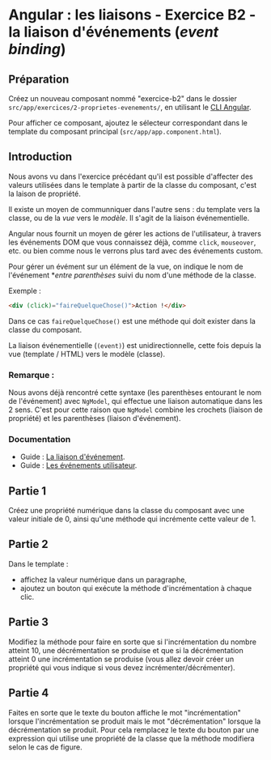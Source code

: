 # Angular : les liaisons - Exercice B2 - la liaison d'événements (_event binding_)


## Préparation
Créez un nouveau composant nommé "exercice-b2" dans le dossier `src/app/exercices/2-proprietes-evenements/`, en utilisant le [CLI Angular](https://angular.io/cli).

Pour afficher ce composant, ajoutez le sélecteur correspondant dans le template du composant principal (`src/app/app.component.html`).


## Introduction

Nous avons vu dans l'exercice précédant qu'il est possible d'affecter des valeurs utilisées dans le template à partir de la classe du composant, c'est la laison de propriété.

Il existe un moyen de communniquer dans l'autre sens : du template vers la classe, ou de la _vue_ vers le _modèle_. Il s'agit de la liaison événementielle.

Angular nous fournit un moyen de gérer les actions de l'utilisateur, à travers les événements DOM que vous connaissez déjà, comme `click`, `mouseover`, etc. ou bien comme nous le verrons plus tard avec des événements custom.

Pour gérer un évément sur un élément de la vue, on indique le nom de l'événement **entre parenthèses* suivi du nom d'une méthode de la classe.

Exemple :
``` html
<div (click)="faireQuelqueChose()">Action !</div>
```

Dans ce cas `faireQuelqueChose()` est une méthode qui doit exister dans la classe du composant.

La liaison événementielle (`(event)`) est unidirectionnelle, cette fois depuis la vue (template / HTML) vers le modèle (classe).

### Remarque :
Nous avons déjà rencontré cette syntaxe (les parenthèses entourant le nom de l'événement) avec `NgModel`, qui effectue une liaison automatique dans les 2 sens. C'est pour cette raison que `NgModel` combine les crochets (liaison de propriété) et les parenthèses (liaison d'événement).

### Documentation
- Guide : [La liaison d'événement](https://angular.io/guide/template-syntax#event-binding-event).
- Guide : [Les événements utilisateur](https://angular.io/guide/user-input).


## Partie 1
Créez une propriété numérique dans la classe du composant avec une valeur initiale de 0, ainsi qu'une méthode qui incrémente cette valeur de 1.


## Partie 2
Dans le template : 
- affichez la valeur numérique dans un paragraphe,
- ajoutez un bouton qui exécute la méthode d'incrémentation à chaque clic.


## Partie 3
Modifiez la méthode pour faire en sorte que si l'incrémentation du nombre atteint 10, une décrémentation se produise et que si la décrémentation atteint 0 une incrémentation se produise (vous allez devoir créer un propriété qui vous indique si vous devez incrémenter/décrémenter).


## Partie 4
Faites en sorte que le texte du bouton affiche le mot "incrémentation" lorsque l'incrémentation se produit mais le mot "décrémentation" lorsque la décrémentation se produit. Pour cela remplacez le texte du bouton par une expression qui utilise une propriété de la classe que la méthode modifiera selon le cas de figure.
